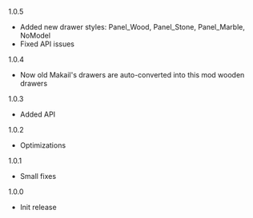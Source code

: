 1.0.5
- Added new drawer styles: Panel_Wood, Panel_Stone, Panel_Marble, NoModel
- Fixed API issues

1.0.4
- Now old Makail's drawers are auto-converted into this mod wooden drawers

1.0.3
- Added API

1.0.2
- Optimizations

1.0.1
- Small fixes

1.0.0
- Init release
